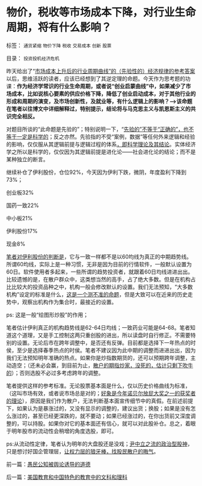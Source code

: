 # 物价，税收等市场成本下降，对行业生命周期，将有什么影响？

标签： `通货紧缩` `物价下降` `税收` `交易成本` `创新` `股票` 

目录： `投资投机经济危机`

昨天给出了“[市场成本上升后的行业周期曲线”的（先验性的）经济规律的参考答案](../../../2013/11/6/社会主义的中国梦迅速彻底实现共产主义的科学原理.md)以后，思维活跃的读者，应该已经想到了其逆定理的命题。今天作为思考题的功课：**作为经济学常识的行业生命周期，或者说“创业启蒙曲线”中，如果减少了市场成本，比如说核心要素的供应价格下降，降低了创业启动成本，对于其他行业的形成和周期的演变，及市场创新性，及就业等，有什么逻辑上的影响？——>该命题在笔者以往博文中详细解释过，特别提示，结论将与马克思主义与凯恩斯主义的共识完全相反。**

对题目所谈的“此命题是先验的”；特别说明一下，“[先验的”不等于“正确的”，也不等于一定是科学的](../../../2013/7/3/实事求是的自由思想.md)；反之亦然。先验指的不受“案例，数据”等任何外来逻辑和经验的影响，仅仅服从其逻辑前提与逻辑过程的体系[，即科学理论及其结论](../../../2010/6/11/“天无二日，法无二纲”单一断言规则.md)。实体经济学之所以是科学的，仅仅因为其逻辑前提是进化论——社会进化论的结论；而不是某种独立的断言。

[](http://photo.blog.sina.com.cn/showpic.html#blogid=5563a64d0102eeu4&url=http://album.sina.com.cn/pic/001yX18Ngy6DZk4y9om7a)



继续补仓了伊利股份，仓位92%，今天因为伊利下跌，微阴，年度盈利下降到73%；

创业板32%

国药一致22%

中小板21%

伊利股份17%

现金8%

[笔者对伊利股份的判断是](../../../2013/10/31/从伊利股市重挫，深入理解A股的投资规律，机构化和散户市，及诚信缺失.md)，它与一致一样都不是以60均线为真正的中期趋势线。所谓60均线，实际上是一种习惯，无非是因为目前的行情软件，一般默认设置为60日。软件使用者多起来，一些所谓的趋势投资者，就跟着60日均线进进出出。比较遗憾的是，在散户群众中，这类想当然的高手，占了绝大多数。但是在机构占比比较大的投资品种之中，机构一般会修改默认的设置。我们无法预知，“大多数机构”设定的标准是什么，[这是一个测不准的命题](../../../2007/9/6/股市是一个量子世界，符合测不准原理.md)，但是大致可以在近来的历史走势中，观察出机构作为集合时，最接近的设置。

ps: 这是一般“绘图形炒股”的作用；



笔者估计伊利真正的机构趋势线是62-64日均线；一致药业可能是64-68。笔者知道这个道理，又是手工控制这两只重创股的进出，所以读盘时自行修正。不需要特别的设置。无论后市在跨年调整中，是否还有反弹。目前都是选择下一年热点的时侯，至少是选择春季热点的时侯。笔者不建议因为此中期的调整而进进出出，因为我们无法预知明年准确的热点。如果你是炒指数期货的，还可以预期跨年调整，主动造空；（还未必会赢，到目前为止，[散户的期指炒家，没死的，估计只剩下吹牛的](../../../2013/8/20/光大事件中幽灵，319国债期货，招行认沽，指数期货，和交易所.md)）；否则选股不必过多考虑跨年的调整。

笔者提供这样的参考标准。无论股票基本面是什么，仅以历史价格曲线为标准，（这叫市场有效，或者说市场总是对的；[好象是今年诺贝尔放屁大奖之一的获奖者的理论](../../../2012/10/16/又有两名数学骗子被嘉奖，诺贝尔奖终将声名狼籍.md)），原因是我们作为散户，无法判断基本面宣传细节中的真假。在前述前提下，如果认为是暴涨过的，又没有显示的调整的，建议出货；换股；如果是没有怎么涨过的，甚至已经更深跌的，就不要动；如果已经涨过的，在你出货前又深度调整的，可以持股。如果你对它的基本面还有信心，就可以对此股补仓。总之，着眼于明年股市的流动性会稍增的角度选股，即可。

ps:从流动性定律，笔者认为明年的大盘股还是没戏；[尹中立之流的政治型股神](../../../2013/6/18/职业股神的四大专业原则；.md)，只是想讨好国企管理层，[让权力层的狼牙棒，找股民散户的晦气](../../../2013/7/31/(银行＋地产)无牛市，更不会有国进民退的牛市.md)。

前一篇：[愚民公知被舆论诱导的道德](../../../2013/11/7/愚民公知被舆论诱导的道德.md)

后一篇：[美国教育和中国特色的教育中的文科和理科](../../../2013/11/8/美国教育和中国特色的教育中的文科和理科.md)